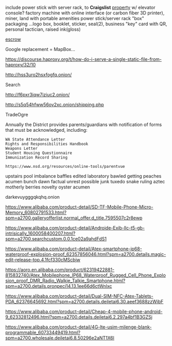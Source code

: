 
include power stick with server rack, to **Craigslist** [property](https://www.craigslist.com) w/ elevator console?
factory machine with online interface (or carbon fiber 3D printer), miner, land with portable amenities
power stick/server rack "box" packaging ...logo box, booklet, sticker, seal(2), business "key" card with QR, personal tactician, raised ink(gloss)

[escrow](https://my.escrow.com/myescrow/MyTransactions.asp?hid=mt)

Google replacement = MapBox...

https://discourse.haproxy.org/t/how-do-i-serve-a-single-static-file-from-haproxy/32/10

http://hss3uro2hsxfogfq.onion/

Search

http://f6pxr3iqw7iziuc2.onion/

http://s5q54hfww56ov2xc.onion/shipping.php

TradeOgre

Annually the District provides parents/guardians with notification of forms that must be acknowledged, including:

    WA State Attendance Letter 
    Rights and Responsibilities Handbook 
    Weapons Letter 
    Student Housing Questionnaire
    Immunization Record Sharing 

    https://www.nsd.org/resources/online-tools/parentvue

upstairs pool imbalance baffles edited laboratory bawled getting peaches acumen bunch dawn factual unrest possible junk tuxedo snake ruling aztec motherly berries novelty oyster acumen


darkevuygggqkqhq.onion

https://www.alibaba.com/product-detail/SD-TF-Mobile-Phone-Micro-Memory_60802791533.html?spm=a2700.galleryofferlist.normal_offer.d_title.7595507c2r8ewp

https://www.alibaba.com/product-detail/Androide-Exib-llc-t5-gb-intrisically_1600058400207.html?spm=a2700.searchcustom.0.0.1ce02a9ahdFdS1

https://www.alibaba.com/product-detail/Atex-smartphone-ip68-waterproof-explosion-proof_62357856046.html?spm=a2700.details.magic-edit-release-top.4.1fcf330cMScbjw

https://aoro.en.alibaba.com/product/62319422881-815832740/Atex_Mobilephone_IP68_Waterproof_Rugged_Cell_Phone_Explosion_proof_DMR_Radio_Walkie_Talkie_Smartphone.html?spm=a2700.details.pronpeci14.13.1ee66d6ctWnlxc

https://www.alibaba.com/product-detail/Dual-SIM-NFC-Atex-Tablets-PDA_62376645692.html?spm=a2700.details.deiletai6.30.aeef3688zzWibF

https://www.alibaba.com/product-detail/Cheap-4-mobile-phone-android-9_62332812496.html?spm=a2700.details.deiletai6.2.297a4bf1B3GZSj

https://www.alibaba.com/product-detail/4G-lte-usim-milenge-blank-programmable_60733449419.html?spm=a2700.wholesale.deiletai6.8.50296e2aNT1X6l